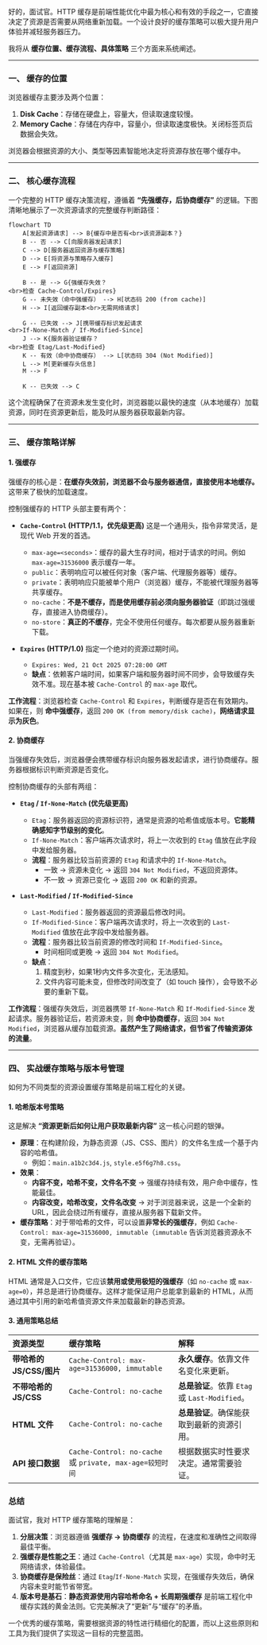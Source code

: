 好的，面试官。HTTP 缓存是前端性能优化中最为核心和有效的手段之一，它直接决定了资源是否需要从网络重新加载。一个设计良好的缓存策略可以极大提升用户体验并减轻服务器压力。

我将从 **缓存位置、缓存流程、具体策略** 三个方面来系统阐述。

---

### 一、 缓存的位置

浏览器缓存主要涉及两个位置：

1.  **Disk Cache**：存储在硬盘上，容量大，但读取速度较慢。
2.  **Memory Cache**：存储在内存中，容量小，但读取速度极快。关闭标签页后数据会失效。

浏览器会根据资源的大小、类型等因素智能地决定将资源存放在哪个缓存中。

---

### 二、 核心缓存流程

一个完整的 HTTP 缓存决策流程，遵循着 **“先强缓存，后协商缓存”** 的逻辑。下图清晰地展示了一次资源请求的完整缓存判断路径：

```mermaid
flowchart TD
    A[发起资源请求] --> B{缓存中是否有<br>该资源副本？}
    B -- 否 --> C[向服务器发起请求]
    C --> D[服务器返回资源与缓存策略]
    D --> E[将资源与策略存入缓存]
    E --> F[返回资源]

    B -- 是 --> G{强缓存失效？
<br>检查 Cache-Control/Expires}
    G -- 未失效（命中强缓存） --> H[状态码 200 (from cache)]
    H --> I[返回缓存副本<br>无需网络请求]

    G -- 已失效 --> J[携带缓存标识发起请求
<br>If-None-Match / If-Modified-Since]
    J --> K{服务器验证缓存？
<br>检查 Etag/Last-Modified}
    K -- 有效（命中协商缓存） --> L[状态码 304 (Not Modified)]
    L --> M[更新缓存头信息]
    M --> F

    K -- 已失效 --> C
```

这个流程确保了在资源未发生变化时，浏览器能以最快的速度（从本地缓存）加载资源，同时在资源更新后，能及时从服务器获取最新内容。

---

### 三、 缓存策略详解

#### 1. 强缓存

强缓存的核心是：**在缓存失效前，浏览器不会与服务器通信，直接使用本地缓存。** 这带来了极快的加载速度。

控制强缓存的 HTTP 头部主要有两个：

*   **`Cache-Control` (HTTP/1.1，优先级更高)**
    这是一个通用头，指令非常灵活，是现代 Web 开发的首选。
    *   `max-age=<seconds>`：缓存的最大生存时间，相对于请求的时间。例如 `max-age=31536000` 表示缓存一年。
    *   `public`：表明响应可以被任何对象（客户端、代理服务器等）缓存。
    *   `private`：表明响应只能被单个用户（浏览器）缓存，不能被代理服务器等共享缓存。
    *   `no-cache`：**不是不缓存，而是使用缓存前必须向服务器验证**（即跳过强缓存，直接进入协商缓存）。
    *   `no-store`：**真正的不缓存**，完全不使用任何缓存。每次都要从服务器重新下载。

*   **`Expires` (HTTP/1.0)**
    指定一个绝对的资源过期时间。
    *   `Expires: Wed, 21 Oct 2025 07:28:00 GMT`
    *   **缺点**：依赖客户端时间，如果客户端和服务器时间不同步，会导致缓存失效不准。现在基本被 `Cache-Control` 的 `max-age` 取代。

**工作流程**：浏览器检查 `Cache-Control` 和 `Expires`，判断缓存是否在有效期内。如果在，则 **命中强缓存**，返回 `200 OK (from memory/disk cache)`，**网络请求显示为灰色**。

#### 2. 协商缓存

当强缓存失效后，浏览器便会携带缓存标识向服务器发起请求，进行协商缓存。服务器根据标识判断资源是否变化。

控制协商缓存的头部有两组：

*   **`Etag` / `If-None-Match` (优先级更高)**
    *   `Etag`：服务器返回的资源标识符，通常是资源的哈希值或版本号。**它能精确感知字节级别的变化**。
    *   `If-None-Match`：客户端再次请求时，将上一次收到的 `Etag` 值放在此字段中发给服务器。
    *   **流程**：服务器比较当前资源的 `Etag` 和请求中的 `If-None-Match`。
        *   一致 -> 资源未变化 -> 返回 `304 Not Modified`，不返回资源体。
        *   不一致 -> 资源已变化 -> 返回 `200 OK` 和新的资源。

*   **`Last-Modified` / `If-Modified-Since`**
    *   `Last-Modified`：服务器返回的资源最后修改时间。
    *   `If-Modified-Since`：客户端再次请求时，将上一次收到的 `Last-Modified` 值放在此字段中发给服务器。
    *   **流程**：服务器比较当前资源的修改时间和 `If-Modified-Since`。
        *   时间相同或更晚 -> 返回 `304 Not Modified`。
    *   **缺点**：
        1.  精度到秒，如果1秒内文件多次变化，无法感知。
        2.  文件内容可能未变，但修改时间改变了（如 touch 操作），会导致不必要的重新下载。

**工作流程**：强缓存失效后，浏览器携带 `If-None-Match` 和 `If-Modified-Since` 发起请求。服务器验证后，若资源未变，则 **命中协商缓存**，返回 `304 Not Modified`，浏览器从缓存加载资源。**虽然产生了网络请求，但节省了传输资源体的流量**。

---

### 四、 实战缓存策略与版本号管理

如何为不同类型的资源设置缓存策略是前端工程化的关键。

#### 1. 哈希版本号策略

这是解决 **“资源更新后如何让用户获取最新内容”** 这一核心问题的银弹。

*   **原理**：在构建阶段，为静态资源（JS、CSS、图片）的文件名生成一个基于内容的哈希值。
    *   例如：`main.a1b2c3d4.js`, `style.e5f6g7h8.css`。
*   **效果**：
    *   **内容不变，哈希不变，文件名不变** -> 强缓存持续有效，用户命中缓存，性能最佳。
    *   **内容改变，哈希改变，文件名改变** -> 对于浏览器来说，这是一个全新的 URL，因此会绕过所有缓存，直接从服务器下载新文件。
*   **缓存策略**：对于带哈希的文件，可以设置**非常长的强缓存**，例如 `Cache-Control: max-age=31536000, immutable`（`immutable` 告诉浏览器资源永不变，无需再验证）。

#### 2. HTML 文件的缓存策略

HTML 通常是入口文件，它应该**禁用或使用极短的强缓存**（如 `no-cache` 或 `max-age=0`），并总是进行协商缓存。这样才能保证用户总能拿到最新的 HTML，从而通过其中引用的新哈希值资源文件来加载最新的静态资源。

#### 3. 通用策略总结

| 资源类型 | 缓存策略 | 解释 |
| :--- | :--- | :--- |
| **带哈希的 JS/CSS/图片** | `Cache-Control: max-age=31536000, immutable` | **永久缓存**。依靠文件名变化来更新。 |
| **不带哈希的 JS/CSS** | `Cache-Control: no-cache` | **总是验证**。依靠 `Etag` 或 `Last-Modified`。 |
| **HTML 文件** | `Cache-Control: no-cache` | **总是验证**。确保能获取到最新的资源引用。 |
| **API 接口数据** | `Cache-Control: no-cache` 或 `private, max-age=较短时间` | 根据数据实时性要求决定。通常需要验证。 |

### 总结

面试官，我对 HTTP 缓存策略的理解是：

1.  **分层决策**：浏览器遵循 **强缓存 -> 协商缓存** 的流程，在速度和准确性之间取得最佳平衡。
2.  **强缓存是性能之王**：通过 `Cache-Control`（尤其是 `max-age`）实现，命中时无网络请求，体验最佳。
3.  **协商缓存是保险丝**：通过 `Etag`/`If-None-Match` 实现，在强缓存失效后，确保内容未变时能节省带宽。
4.  **版本号是基石**：**静态资源使用内容哈希命名 + 长周期强缓存** 是前端工程化中缓存实践的黄金法则。它完美解决了“更新”与“缓存”的矛盾。

一个优秀的缓存策略，需要根据资源的特性进行精细化的配置，而以上这些原则和工具为我们提供了实现这一目标的完整蓝图。